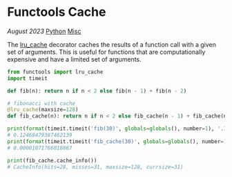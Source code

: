 # Functools Cache

*August 2023* [Python](programming.html#python) [Misc](programming.html#python-misc)

The [lru_cache](https://docs.python.org/3/library/functools.html#functools.lru_cache) decorator caches the results of a function call with a given set of arguments. This is useful for functions that are computationally expensive and have a limited set of arguments.

```python
from functools import lru_cache
import timeit

def fib(n): return n if n < 2 else fib(n - 1) + fib(n - 2)

# fibonacci with cache
@lru_cache(maxsize=128)
def fib_cache(n): return n if n < 2 else fib_cache(n - 1) + fib_cache(n - 2)

print(format(timeit.timeit('fib(30)', globals=globals(), number=1), '.17f'))
# 0.12468479387462139
print(format(timeit.timeit('fib_cache(30)', globals=globals(), number=1), '.17f'))
# 0.00001071766018867

print(fib_cache.cache_info())
# CacheInfo(hits=28, misses=31, maxsize=128, currsize=31)
```